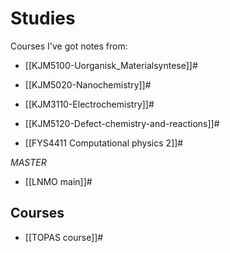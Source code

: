 # Studies

Courses I've got notes from:
- [[KJM5100-Uorganisk_Materialsyntese]]#
- [[KJM5020-Nanochemistry]]#

- [[KJM3110-Electrochemistry]]#
- [[KJM5120-Defect-chemistry-and-reactions]]#

- [[FYS4411 Computational physics 2]]#

*MASTER*
- [[LNMO main]]#

## Courses

- [[TOPAS course]]#